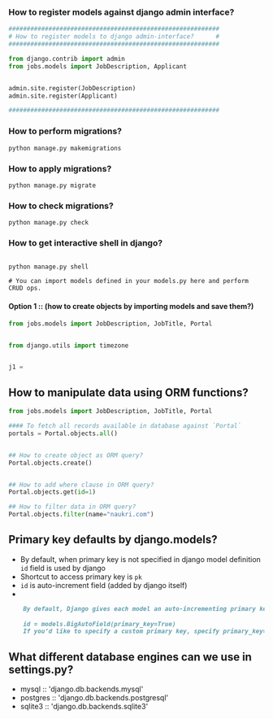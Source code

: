 ### How to register models against django admin interface?

```python
##########################################################
# How to register models to django admin-interface?      #
##########################################################

from django.contrib import admin
from jobs.models import JobDescription, Applicant


admin.site.register(JobDescription)
admin.site.register(Applicant)

##########################################################
```

### How to perform migrations?

```python manage.py makemigrations```

### How to apply migrations?
```python manage.py migrate```

### How to check migrations?
```python manage.py check```

### How to get interactive shell in django?
```shell
 
python manage.py shell

# You can import models defined in your models.py here and perform CRUD ops.
```

#### Option 1 ::  (how to create objects by importing models and save them?)
```python
from jobs.models import JobDescription, JobTitle, Portal


from django.utils import timezone


j1 = 
```


## How to manipulate data using ORM functions?
```python
from jobs.models import JobDescription, JobTitle, Portal

#### To fetch all records available in database against `Portal`
portals = Portal.objects.all()


## How to create object as ORM query?
Portal.objects.create()


## How to add where clause in ORM query?
Portal.objects.get(id=1)

## How to filter data in ORM query?
Portal.objects.filter(name="naukri.com")    
```


## Primary key defaults by django.models?

- By default, when primary key is not specified in django model definition `id` field is used by django
- Shortcut to access primary key is `pk`
- `id` is auto-increment field (added by django itself)
- 
```markdown
    By default, Django gives each model an auto-incrementing primary key with the type specified per app in AppConfig.default_auto_field or globally in the DEFAULT_AUTO_FIELD setting. For example:
    
    id = models.BigAutoField(primary_key=True)
    If you’d like to specify a custom primary key, specify primary_key=True on one of your fields. If Django sees you’ve explicitly set Field.primary_key, it won’t add the automatic id column.
```


## What different database engines can we use in settings.py?

- mysql :: 'django.db.backends.mysql'
- postgres :: 'django.db.backends.postgresql'
- sqlite3 :: 'django.db.backends.sqlite3'

